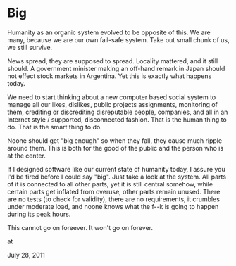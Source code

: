 # Big
Humanity as an organic system evolved to be opposite of this. We are many, because we are our own fail-safe system. Take out small chunk of us, we still survive.

News spread,  they are supposed to spread. Locality mattered, and it still should. A government minister making an off-hand remark in Japan should not effect stock markets in Argentina. Yet this is exactly what happens today.

We need to start thinking about a new computer based social system  to manage all our likes, dislikes, public projects assignments, monitoring of them, crediting or discrediting disreputable people, companies, and all in an Internet style / supported, disconnected fashion. That is the human thing to do. That is the smart thing to do.

Noone should get "big enough" so  when they fall, they cause much ripple  around them. This is both for the good of the public and the person who is at the center.

If I designed software like our current state of humanity today, I assure you I'd be fired before I could say "big". Just take a look at the system. All parts of it is connected to all other parts, yet it is still central somehow, while certain parts get inflated from overuse, other parts remain unused. There are no tests (to check for validity), there are no requirements, it crumbles under moderate load, and noone knows what the f--k is going to happen during its peak hours.

This cannot go on foreever. It won't go on forever.








at

July 28, 2011















